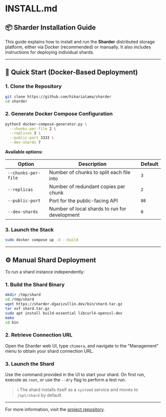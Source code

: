 # INSTALL.md

## 📦 Sharder Installation Guide

This guide explains how to install and run the **Sharder** distributed storage platform, either via Docker (recommended) or manually. It also includes instructions for deploying individual shards.

---

## 🚀 Quick Start (Docker-Based Deployment)

### 1. Clone the Repository

```bash
git clone https://github.com/hikariatama/sharder
cd sharder
```

### 2. Generate Docker Compose Configuration

```bash
python3 docker-compose-generator.py \
  --chunks-per-file 2 \
  --replicas 3 \
  --public-port 3333 \
  --dev-shards 7
```

**Available options:**

| Option              | Description                                          | Default |
|---------------------|------------------------------------------------------|---------|
| `--chunks-per-file` | Number of chunks to split each file into             | `3`     |
| `--replicas`        | Number of redundant copies per chunk                 | `2`     |
| `--public-port`     | Port for the public-facing API                       | `80`    |
| `--dev-shards`      | Number of local shards to run for development        | `0`     |

### 3. Launch the Stack

```bash
sudo docker compose up -d --build
```

---

## ⚙️ Manual Shard Deployment

To run a shard instance independently:

### 1. Build the Shard Binary

```bash
mkdir /tmp/shard
cd /tmp/shard
wget https://sharder.dgazizullin.dev/bin/shard.tar.gz
tar xvf shard.tar.gz
sudo apt install build-essential libcurl4-openssl-dev
make
cd bin
```

### 2. Retrieve Connection URL

Open the Sharder web UI, type `chimera`, and navigate to the "Management" menu to obtain your shard connection URL.

### 3. Launch the Shard

Use the command provided in the UI to start your shard. On first run, execute as `root`, or use the `--dry` flag to perform a test run.

> ℹ️ The shard installs itself as a `systemd` service and moves to `/opt/shard` by default.

---

For more information, visit the [project repository](https://github.com/hikariatama/sharder).
